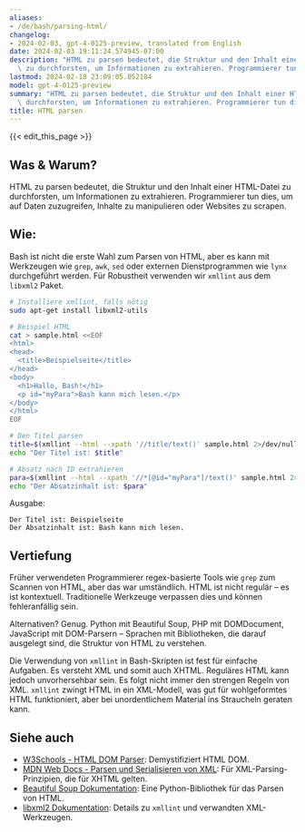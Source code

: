 ```yaml
---
aliases:
- /de/bash/parsing-html/
changelog:
- 2024-02-03, gpt-4-0125-preview, translated from English
date: 2024-02-03 19:11:24.574945-07:00
description: "HTML zu parsen bedeutet, die Struktur und den Inhalt einer HTML-Datei\
  \ zu durchforsten, um Informationen zu extrahieren. Programmierer tun dies, um auf\u2026"
lastmod: 2024-02-18 23:09:05.052184
model: gpt-4-0125-preview
summary: "HTML zu parsen bedeutet, die Struktur und den Inhalt einer HTML-Datei zu\
  \ durchforsten, um Informationen zu extrahieren. Programmierer tun dies, um auf\u2026"
title: HTML parsen
---
```


{{< edit_this_page >}}

## Was & Warum?

HTML zu parsen bedeutet, die Struktur und den Inhalt einer HTML-Datei zu durchforsten, um Informationen zu extrahieren. Programmierer tun dies, um auf Daten zuzugreifen, Inhalte zu manipulieren oder Websites zu scrapen.

## Wie:

Bash ist nicht die erste Wahl zum Parsen von HTML, aber es kann mit Werkzeugen wie `grep`, `awk`, `sed` oder externen Dienstprogrammen wie `lynx` durchgeführt werden. Für Robustheit verwenden wir `xmllint` aus dem `libxml2` Paket.

```bash
# Installiere xmllint, falls nötig
sudo apt-get install libxml2-utils

# Beispiel HTML
cat > sample.html <<EOF
<html>
<head>
  <title>Beispielseite</title>
</head>
<body>
  <h1>Hallo, Bash!</h1>
  <p id="myPara">Bash kann mich lesen.</p>
</body>
</html>
EOF

# Den Titel parsen
title=$(xmllint --html --xpath '//title/text()' sample.html 2>/dev/null)
echo "Der Titel ist: $title"

# Absatz nach ID extrahieren
para=$(xmllint --html --xpath '//*[@id="myPara"]/text()' sample.html 2>/dev/null)
echo "Der Absatzinhalt ist: $para"
```

Ausgabe:
```
Der Titel ist: Beispielseite
Der Absatzinhalt ist: Bash kann mich lesen.
```

## Vertiefung

Früher verwendeten Programmierer regex-basierte Tools wie `grep` zum Scannen von HTML, aber das war umständlich. HTML ist nicht regulär – es ist kontextuell. Traditionelle Werkzeuge verpassen dies und können fehleranfällig sein.

Alternativen? Genug. Python mit Beautiful Soup, PHP mit DOMDocument, JavaScript mit DOM-Parsern – Sprachen mit Bibliotheken, die darauf ausgelegt sind, die Struktur von HTML zu verstehen.

Die Verwendung von `xmllint` in Bash-Skripten ist fest für einfache Aufgaben. Es versteht XML und somit auch XHTML. Reguläres HTML kann jedoch unvorhersehbar sein. Es folgt nicht immer den strengen Regeln von XML. `xmllint` zwingt HTML in ein XML-Modell, was gut für wohlgeformtes HTML funktioniert, aber bei unordentlichem Material ins Straucheln geraten kann.

## Siehe auch

- [W3Schools - HTML DOM Parser](https://www.w3schools.com/xml/dom_intro.asp): Demystifiziert HTML DOM.
- [MDN Web Docs - Parsen und Serialisieren von XML](https://developer.mozilla.org/en-US/docs/Web/Guide/Parsing_and_serializing_XML): Für XML-Parsing-Prinzipien, die für XHTML gelten.
- [Beautiful Soup Dokumentation](https://www.crummy.com/software/BeautifulSoup/bs4/doc/): Eine Python-Bibliothek für das Parsen von HTML.
- [libxml2 Dokumentation](http://xmlsoft.org/): Details zu `xmllint` und verwandten XML-Werkzeugen.
